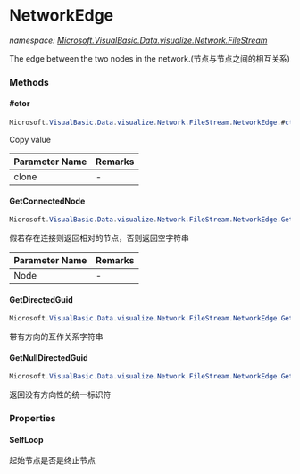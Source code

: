﻿# NetworkEdge
_namespace: [Microsoft.VisualBasic.Data.visualize.Network.FileStream](./index.md)_

The edge between the two nodes in the network.(节点与节点之间的相互关系)



### Methods

#### #ctor
```csharp
Microsoft.VisualBasic.Data.visualize.Network.FileStream.NetworkEdge.#ctor(Microsoft.VisualBasic.Data.visualize.Network.FileStream.NetworkEdge)
```
Copy value

|Parameter Name|Remarks|
|--------------|-------|
|clone|-|


#### GetConnectedNode
```csharp
Microsoft.VisualBasic.Data.visualize.Network.FileStream.NetworkEdge.GetConnectedNode(System.String)
```
假若存在连接则返回相对的节点，否则返回空字符串

|Parameter Name|Remarks|
|--------------|-------|
|Node|-|


#### GetDirectedGuid
```csharp
Microsoft.VisualBasic.Data.visualize.Network.FileStream.NetworkEdge.GetDirectedGuid
```
带有方向的互作关系字符串

#### GetNullDirectedGuid
```csharp
Microsoft.VisualBasic.Data.visualize.Network.FileStream.NetworkEdge.GetNullDirectedGuid(System.Boolean)
```
返回没有方向性的统一标识符


### Properties

#### SelfLoop
起始节点是否是终止节点
